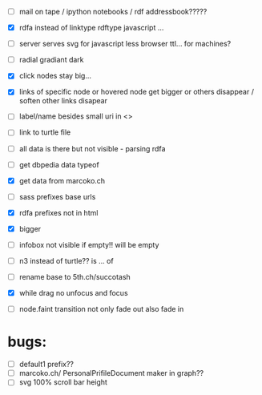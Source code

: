 
- [ ] mail on tape / ipython notebooks / rdf addressbook?????
- [x] rdfa instead of linktype rdftype javascript ...  
- [ ] server serves svg for javascript less browser ttl... for machines?
- [ ] radial gradiant dark
- [x] click nodes stay big...
- [x] links of specific node or hovered node get bigger or others disappear / soften other links disapear
- [ ] label/name besides small uri in <>
- [ ] link to turtle file
- [ ] all data is there but not visible - parsing rdfa
- [ ] get dbpedia data typeof
- [x] get data from marcoko.ch
- [ ] sass prefixes base urls
- [x] rdfa prefixes not in html
- [x] bigger
- [ ] infobox not visible if empty!! will be empty
- [ ] n3 instead of turtle?? is ... of
- [ ] rename base to 5th.ch/succotash
- [x] while drag no unfocus and focus
- [ ] node.faint transition not only fade out also fade in


# bugs:
- [ ] default1 prefix??
- [ ] marcoko.ch/ PersonalPrifileDocument maker in graph??
- [ ] svg 100% scroll bar height
